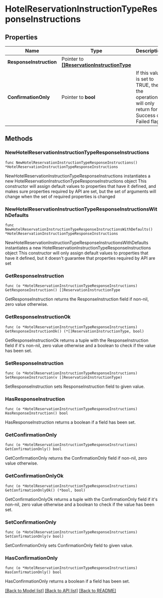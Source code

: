 # HotelReservationInstructionTypeResponseInstructions

## Properties

Name | Type | Description | Notes
------------ | ------------- | ------------- | -------------
**ResponseInstruction** | Pointer to [**[]ReservationInstructionType**](ReservationInstructionType.md) |  | [optional] 
**ConfirmationOnly** | Pointer to **bool** | If this value is set to TRUE, then the operation will only return for a Success or Failed flag. | [optional] 

## Methods

### NewHotelReservationInstructionTypeResponseInstructions

`func NewHotelReservationInstructionTypeResponseInstructions() *HotelReservationInstructionTypeResponseInstructions`

NewHotelReservationInstructionTypeResponseInstructions instantiates a new HotelReservationInstructionTypeResponseInstructions object
This constructor will assign default values to properties that have it defined,
and makes sure properties required by API are set, but the set of arguments
will change when the set of required properties is changed

### NewHotelReservationInstructionTypeResponseInstructionsWithDefaults

`func NewHotelReservationInstructionTypeResponseInstructionsWithDefaults() *HotelReservationInstructionTypeResponseInstructions`

NewHotelReservationInstructionTypeResponseInstructionsWithDefaults instantiates a new HotelReservationInstructionTypeResponseInstructions object
This constructor will only assign default values to properties that have it defined,
but it doesn't guarantee that properties required by API are set

### GetResponseInstruction

`func (o *HotelReservationInstructionTypeResponseInstructions) GetResponseInstruction() []ReservationInstructionType`

GetResponseInstruction returns the ResponseInstruction field if non-nil, zero value otherwise.

### GetResponseInstructionOk

`func (o *HotelReservationInstructionTypeResponseInstructions) GetResponseInstructionOk() (*[]ReservationInstructionType, bool)`

GetResponseInstructionOk returns a tuple with the ResponseInstruction field if it's non-nil, zero value otherwise
and a boolean to check if the value has been set.

### SetResponseInstruction

`func (o *HotelReservationInstructionTypeResponseInstructions) SetResponseInstruction(v []ReservationInstructionType)`

SetResponseInstruction sets ResponseInstruction field to given value.

### HasResponseInstruction

`func (o *HotelReservationInstructionTypeResponseInstructions) HasResponseInstruction() bool`

HasResponseInstruction returns a boolean if a field has been set.

### GetConfirmationOnly

`func (o *HotelReservationInstructionTypeResponseInstructions) GetConfirmationOnly() bool`

GetConfirmationOnly returns the ConfirmationOnly field if non-nil, zero value otherwise.

### GetConfirmationOnlyOk

`func (o *HotelReservationInstructionTypeResponseInstructions) GetConfirmationOnlyOk() (*bool, bool)`

GetConfirmationOnlyOk returns a tuple with the ConfirmationOnly field if it's non-nil, zero value otherwise
and a boolean to check if the value has been set.

### SetConfirmationOnly

`func (o *HotelReservationInstructionTypeResponseInstructions) SetConfirmationOnly(v bool)`

SetConfirmationOnly sets ConfirmationOnly field to given value.

### HasConfirmationOnly

`func (o *HotelReservationInstructionTypeResponseInstructions) HasConfirmationOnly() bool`

HasConfirmationOnly returns a boolean if a field has been set.


[[Back to Model list]](../README.md#documentation-for-models) [[Back to API list]](../README.md#documentation-for-api-endpoints) [[Back to README]](../README.md)


